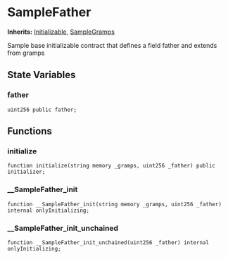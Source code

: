# SampleFather
**Inherits:**
[Initializable](/lib/solady/src/utils/Initializable.sol/abstract.Initializable.md), [SampleGramps](/lib/openzeppelin-contracts/contracts/mocks/MultipleInheritanceInitializableMocks.sol/contract.SampleGramps.md)

Sample base initializable contract that defines a field father and extends from gramps


## State Variables
### father

```solidity
uint256 public father;
```


## Functions
### initialize


```solidity
function initialize(string memory _gramps, uint256 _father) public initializer;
```

### __SampleFather_init


```solidity
function __SampleFather_init(string memory _gramps, uint256 _father) internal onlyInitializing;
```

### __SampleFather_init_unchained


```solidity
function __SampleFather_init_unchained(uint256 _father) internal onlyInitializing;
```


